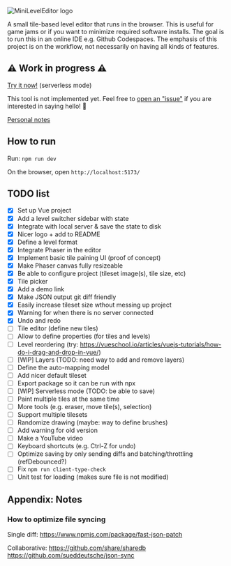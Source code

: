 ![MiniLevelEditor logo](https://github.com/zommerfelds/MiniLevelEditor/assets/1260622/836f77d4-d812-47bd-84da-aa27372138de)

A small tile-based level editor that runs in the browser. This is useful for game jams or if you want to minimize required software installs. The goal is to run this in an online IDE e.g. Github Codespaces. The emphasis of this project is on the workflow, not necessarily on having all kinds of features.

## ⚠️ Work in progress ⚠️

[Try it now!](https://zommerfelds.github.io/MiniLevelEditor/) (serverless mode)

This tool is not implemented yet. Feel free to [open an "issue"](https://github.com/zommerfelds/MiniLevelEditor/issues/new) if you are interested in saying hello! 🙂

[Personal notes](https://docs.google.com/document/d/1PNKyq5fczIWapZl0H0cRPSAIOZsfjAB2MmLjjtfKcmM/edit#heading=h.4z0ttusyscsq)

## How to run

Run: `npm run dev`

On the browser, open `http://localhost:5173/`

## TODO list

- [x] Set up Vue project
- [x] Add a level switcher sidebar with state
- [x] Integrate with local server & save the state to disk
- [x] Nicer logo + add to README
- [x] Define a level format
- [x] Integrate Phaser in the editor
- [x] Implement basic tile paining UI (proof of concept)
- [x] Make Phaser canvas fully resizeable
- [x] Be able to configure project (tileset image(s), tile size, etc)
- [x] Tile picker
- [x] Add a demo link
- [x] Make JSON output git diff friendly
- [x] Easily increase tileset size wthout messing up project
- [x] Warning for when there is no server connected
- [x] Undo and redo
- [ ] Tile editor (define new tiles)
- [ ] Allow to define properties (for tiles and levels)
- [ ] Level reordering (try: https://vueschool.io/articles/vuejs-tutorials/how-do-i-drag-and-drop-in-vue/)
- [ ] [WIP] Layers (TODO: need way to add and remove layers)
- [ ] Define the auto-mapping model
- [ ] Add nicer default tileset
- [ ] Export package so it can be run with npx
- [ ] [WIP] Serverless mode (TODO: be able to save)
- [ ] Paint multiple tiles at the same time
- [ ] More tools (e.g. eraser, move tile(s), selection)
- [ ] Support multiple tilesets
- [ ] Randomize drawing (maybe: way to define brushes)
- [ ] Add warning for old version
- [ ] Make a YouTube video
- [ ] Keyboard shortcuts (e.g. Ctrl-Z for undo)
- [ ] Optimize saving by only sending diffs and batching/throttling (refDebounced?)
- [ ] Fix `npm run client-type-check`
- [ ] Unit test for loading (makes sure file is not modified)

## Appendix: Notes

### How to optimize file syncing

Single diff:
https://www.npmjs.com/package/fast-json-patch

Collaborative:
https://github.com/share/sharedb
https://github.com/sueddeutsche/json-sync
